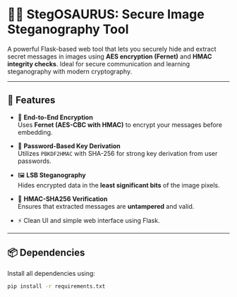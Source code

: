 # 🕵️‍♂️ StegOSAURUS: Secure Image Steganography Tool

A powerful Flask-based web tool that lets you securely hide and extract secret messages in images using **AES encryption (Fernet)** and **HMAC integrity checks**. Ideal for secure communication and learning steganography with modern cryptography.

---

## 🔐 Features

- 🔑 **End-to-End Encryption**  
  Uses **Fernet (AES-CBC with HMAC)** to encrypt your messages before embedding.

- 🧂 **Password-Based Key Derivation**  
  Utilizes `PBKDF2HMAC` with SHA-256 for strong key derivation from user passwords.

- 🖼️ **LSB Steganography**  
  Hides encrypted data in the **least significant bits** of the image pixels.

- 🧪 **HMAC-SHA256 Verification**  
  Ensures that extracted messages are **untampered** and valid.

- ⚡ Clean UI and simple web interface using Flask.

---

## 📦 Dependencies

Install all dependencies using:

```bash
pip install -r requirements.txt
